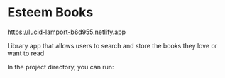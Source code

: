 Esteem Books
======

https://lucid-lamport-b6d955.netlify.app

Library app that allows users to search and store the books they love or want to read

In the project directory, you can run:
